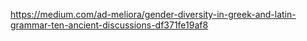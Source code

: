 
https://medium.com/ad-meliora/gender-diversity-in-greek-and-latin-grammar-ten-ancient-discussions-df371fe19af8

